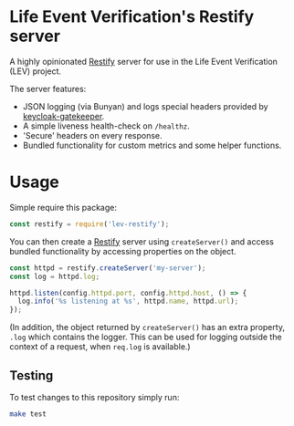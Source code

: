 Life Event Verification's Restify server
========================================

A highly opinionated [Restify] server for use in the Life Event Verification
(LEV) project.

The server features:
- JSON logging (via Bunyan) and logs special headers provided by
  [keycloak-gatekeeper].
- A simple liveness health-check on `/healthz`.
- 'Secure' headers on every response.
- Bundled functionality for custom metrics and some helper functions.

Usage
=====

Simple require this package:
```js
const restify = require('lev-restify');
```

You can then create a [Restify] server using `createServer()` and access bundled
functionality by accessing properties on the object.

```js
const httpd = restify.createServer('my-server');
const log = httpd.log;

httpd.listen(config.httpd.port, config.httpd.host, () => {
  log.info('%s listening at %s', httpd.name, httpd.url);
});
```

(In addition, the object returned by `createServer()` has an extra property,
`.log` which contains the logger. This can be used for logging outside the
context of a request, when `req.log` is available.)

Testing
-------

To test changes to this repository simply run:
```bash
make test
```

[keycloak-gatekeeper]: https://github.com/keycloak/keycloak-gatekeeper
[Restify]: http://restify.com/
